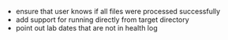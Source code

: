 - ensure that user knows if all files were processed successfully
- add support for running directly from target directory
- point out lab dates that are not in health log